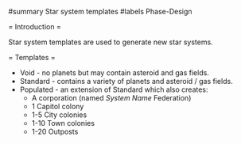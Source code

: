 #summary Star system templates
#labels Phase-Design

= Introduction =

Star system templates are used to generate new star systems.

= Templates =

  * Void - no planets but may contain asteroid and gas fields.
  * Standard - contains a variety of planets and asteroid / gas fields.
  * Populated - an extension of Standard which also creates:
    * A corporation (named _System Name_ Federation)
    * 1 Capitol colony
    * 1-5 City colonies
    * 1-10 Town colonies
    * 1-20 Outposts
 